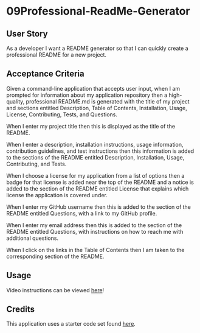 # 09Professional-ReadMe-Generator
## User Story

As a developer I want a README generator so that I can quickly create a professional README for a new project.

## Acceptance Criteria
Given a command-line application that accepts user input, when I am prompted for information about my application repository then a high-quality, professional README.md is generated with the title of my project and sections entitled Description, Table of Contents, Installation, Usage, License, Contributing, Tests, and Questions.

When I enter my project title then this is displayed as the title of the README.

When I enter a description, installation instructions, usage information, contribution guidelines, and test instructions then this information is added to the sections of the README entitled Description, Installation, Usage, Contributing, and Tests.

When I choose a license for my application from a list of options then a badge for that license is added near the top of the README and a notice is added to the section of the README entitled License that explains which license the application is covered under.

When I enter my GitHub username then this is added to the section of the README entitled Questions, with a link to my GitHub profile.

When I enter my email address then this is added to the section of the README entitled Questions, with instructions on how to reach me with additional questions.

When I click on the links in the Table of Contents then I am taken to the corresponding section of the README.

## Usage

Video instructions can be viewed [here](https://drive.google.com/file/d/1k2mZlX5VuIImqsA1pafXmyMrDQtKhUSR/view)!

## Credits

This application uses a starter code set found [here](https://github.com/coding-boot-camp/potential-enigma).
